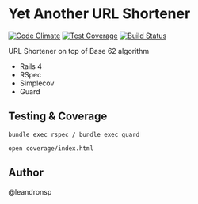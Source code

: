 Yet Another URL Shortener
==========

[![Code Climate](https://codeclimate.com/github/leandronsp/yet-another-url-shortener/badges/gpa.svg)](https://codeclimate.com/github/leandronsp/yet-another-url-shortener)
[![Test Coverage](https://codeclimate.com/github/leandronsp/yet-another-url-shortener/badges/coverage.svg)](https://codeclimate.com/github/leandronsp/yet-another-url-shortener)
[![Build Status](https://travis-ci.org/leandronsp/yet-another-url-shortener.svg?branch=master)](https://travis-ci.org/leandronsp/yet-another-url-shortener)

URL Shortener on top of Base 62 algorithm

* Rails 4
* RSpec
* Simplecov
* Guard

Testing & Coverage
-
```
bundle exec rspec / bundle exec guard

open coverage/index.html
```
Author
-
@leandronsp
